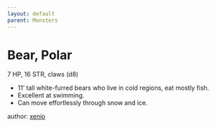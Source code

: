```yaml
---
layout: default
parent: Monsters
---
```

# Bear, Polar
7 HP, 16 STR, claws (d8)  
- 11’ tall white-furred bears who live in cold regions, eat mostly fish.  
- Excellent at swimming.  
- Can move effortlessly through snow and ice.  

author: [xenio](https://xenioinabottle.blogspot.com)
